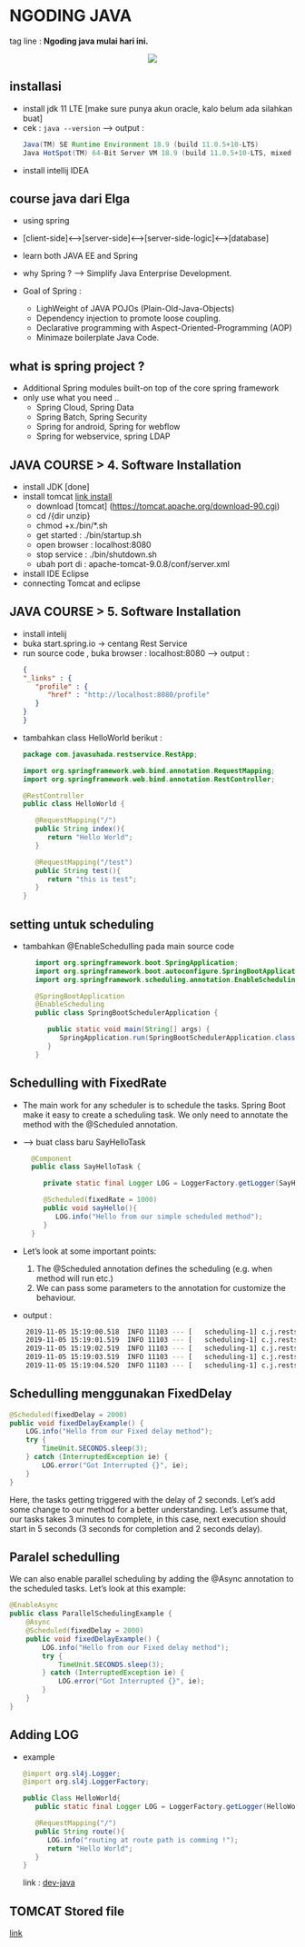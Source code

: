 # NGODING JAVA 
tag line : **Ngoding java mulai hari ini.**

<p align="center">
<img src="./img/java-features.png">
</p>


## installasi
* install jdk 11 LTE [make sure punya akun oracle, kalo belum ada silahkan buat]
* cek : `java --version` --> output : 
    ```java 11.0.5 2019-10-15 LTS
    Java(TM) SE Runtime Environment 18.9 (build 11.0.5+10-LTS)
    Java HotSpot(TM) 64-Bit Server VM 18.9 (build 11.0.5+10-LTS, mixed mode)
    ```
* install intellij IDEA

## course java dari Elga
* using spring
* [client-side]<-->[server-side]<-->[server-side-logic]<-->[database]
* learn both JAVA EE and Spring

* why Spring ? --> Simplify Java Enterprise Development.
* Goal of Spring :
   * LighWeight of JAVA POJOs (Plain-Old-Java-Objects)
   * Dependency injection to promote loose coupling.
   * Declarative programming with Aspect-Oriented-Programming (AOP) 
   * Minimaze boilerplate Java Code.

## what is spring project ?
* Additional Spring modules built-on top of the core spring framework 
* only use what you need ..
   * Spring Cloud, Spring Data
   * Spring Batch, Spring Security
   * Spring for android, Spring for webflow
   * Spring for webservice, spring LDAP

## JAVA COURSE > 4. Software Installation 
* install JDK [done]
* install tomcat [link install](https://www.dev2qa.com/how-to-install-tomcat-in-macos/)
  * download [tomcat] (https://tomcat.apache.org/download-90.cgi)
  * cd /{dir unzip}
  * chmod +x./bin/*.sh
  * get started : ./bin/startup.sh 
  * open browser : localhost:8080
  * stop service : ./bin/shutdown.sh
  * ubah port di : apache-tomcat-9.0.8/conf/server.xml
* install IDE Eclipse 
* connecting Tomcat and eclipse

## JAVA COURSE > 5. Software Installation 
* install intelij
* buka start.spring.io -> centang Rest Service
* run source code , buka browser : localhost:8080 --> output :
   ```json
   {
   "_links" : {
      "profile" : {
         "href" : "http://localhost:8080/profile"
      }
   }
   }
   ```
* tambahkan class HelloWorld berikut :
   ```java
   package com.javasuhada.restservice.RestApp;

   import org.springframework.web.bind.annotation.RequestMapping;
   import org.springframework.web.bind.annotation.RestController;

   @RestController
   public class HelloWorld {

      @RequestMapping("/")
      public String index(){
         return "Hello World";
      }

      @RequestMapping("/test")
      public String test(){
         return "this is test";
      }
   }
   ```

## setting untuk scheduling 
   * tambahkan @EnableSchedulling pada main source code
      ```java
         import org.springframework.boot.SpringApplication;
         import org.springframework.boot.autoconfigure.SpringBootApplication;
         import org.springframework.scheduling.annotation.EnableScheduling;

         @SpringBootApplication
         @EnableScheduling
         public class SpringBootSchedulerApplication {

            public static void main(String[] args) {
               SpringApplication.run(SpringBootSchedulerApplication.class, args);
            }
         }
      ``` 

## Schedulling with FixedRate
 * The main work for any scheduler is to schedule the tasks. Spring Boot make it easy to create a scheduling task. We only need to annotate the method with the @Scheduled annotation.

 * --> buat class baru SayHelloTask
    ```java
      @Component
      public class SayHelloTask {

         private static final Logger LOG = LoggerFactory.getLogger(SayHelloTask.class);

         @Scheduled(fixedRate = 1000)
         public void sayHello(){
            LOG.info("Hello from our simple scheduled method");
         }
      }
    ```
  * Let’s look at some important points:
      1. The @Scheduled annotation defines the scheduling (e.g. when method will run etc.)
      2. We can pass some parameters to the annotation for customize the behaviour.
  * output :
  ```bash
      2019-11-05 15:19:00.518  INFO 11103 --- [   scheduling-1] c.j.restservice.RestApp.SayHelloTask     : assalamualaikum
      2019-11-05 15:19:01.519  INFO 11103 --- [   scheduling-1] c.j.restservice.RestApp.SayHelloTask     : assalamualaikum
      2019-11-05 15:19:02.519  INFO 11103 --- [   scheduling-1] c.j.restservice.RestApp.SayHelloTask     : assalamualaikum
      2019-11-05 15:19:03.519  INFO 11103 --- [   scheduling-1] c.j.restservice.RestApp.SayHelloTask     : assalamualaikum
      2019-11-05 15:19:04.520  INFO 11103 --- [   scheduling-1] c.j.restservice.RestApp.SayHelloTask     : assalamualaikum
  ```

## Schedulling menggunakan FixedDelay 
```java
@Scheduled(fixedDelay = 2000)
public void fixedDelayExample() {
    LOG.info("Hello from our Fixed delay method");
    try {
        TimeUnit.SECONDS.sleep(3);
    } catch (InterruptedException ie) {
        LOG.error("Got Interrupted {}", ie);
    }
}
```

Here, the tasks getting triggered with the delay of 2 seconds. Let’s add some change to our method for a better understanding. Let’s assume that, our tasks takes 3 minutes to complete, in this case, next execution should start in 5 seconds (3 seconds for completion and 2 seconds delay).



## Paralel schedulling
We can also enable parallel scheduling by adding the @Async annotation to the scheduled tasks. Let’s look at this example:
```java
@EnableAsync
public class ParallelSchedulingExample {
    @Async
    @Scheduled(fixedDelay = 2000)
    public void fixedDelayExample() {
        LOG.info("Hello from our Fixed delay method");
        try {
            TimeUnit.SECONDS.sleep(3);
        } catch (InterruptedException ie) {
            LOG.error("Got Interrupted {}", ie);
        }
    }
}
```

## Adding LOG
* example
   ```java
   @import org.sl4j.Logger;
   @import org.sl4j.LoggerFactory;

   public Class HelloWorld{
      public static final Logger LOG = LoggerFactory.getLogger(HelloWorld.class);

      @RequestMapping("/")
      public String route(){
         LOG.info("routing at route path is comming !");
         return "Hello World";
      }
   } 
   ```

   link : [dev-java](https://www.javadevjournal.com/spring-boot/spring-boot-scheduler/)

## TOMCAT Stored file
[link](https://serverfault.com/questions/143667/how-to-access-a-simple-file-or-folder-from-tomcat-webapps-folder)